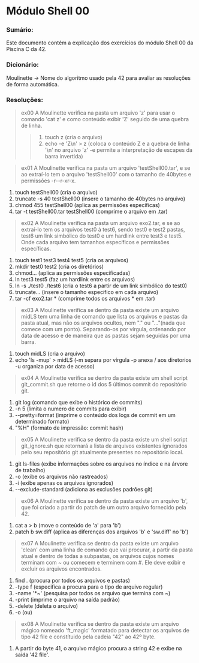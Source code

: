 # Módulo Shell 00

### Sumário:
Este documento contém a explicação dos exercícios do módulo Shell 00 da Piscina C da 42.

### Dicionário:
Moulinette -> Nome do algoritmo usado pela 42 para avaliar as resoluções de forma automática.

### Resoluções:
> ex00
>A Moulinette verifica na pasta um arquivo 'z' para usar o comando 'cat z' e como
>conteúdo exibir 'Z' seguido de uma quebra de linha.
>
>>1. touch z                         (cria o arquivo)
>>1. echo -e 'Z\n' > z               (coloca o conteúdo Z e a quebra de linha '\n' no arquivo 'z' -e permite a
>>                                   interpretação de escapes da barra invertida)

> ex01
>A Moulinette verifica na pasta um arquivo 'testShell00.tar', e se ao extraí-lo tem o arquivo 
>'testShell00' com o tamanho de 40bytes e permissões -r--r-xr-x.

1. touch testShell00                       (cria o arquivo)
1. truncate -s 40 testShell00              (insere o tamanho de 40bytes no arquivo)
1. chmod 455 testShell00                   (aplica as permissões específicas)
1. tar -t testShell00.tar testShell00      (comprime o arquivo em .tar)

> ex02
A Moulinette verifica na pasta um arquivo exo2.tar, e se ao extraí-lo tem os arquivos test0 à test6, 
sendo test0 e test2 pastas, test6 um link simbólico do test0 e um hardlink entre test3 e test5.
Onde cada arquivo tem tamanhos específicos e permissões específicas.

1. touch test1 test3 test4 test5   (cria os arquivos)
1. mkdir test0 test2               (cria os diretórios)
1. chmod...                        (aplica as permissões especificadas)
1. ln test3 test5                  (faz um hardlink entre os arquivos)
1. ln -s ./test0 ./test6           (cria o test6 a partir de um link simbólico do test0)
1. truncate...                     (insere o tamanho específico em cada arquivo)
1. tar -cf exo2.tar *              (comprime todos os arquivos * em .tar)

> ex03
A Moulinette verifica se dentro da pasta existe um arquivo midLS tem uma linha de comando que lista os 
arquivos e pastas da pasta atual, mas não os arquivos ocultos, nem "." ou "..."(nada que comece com um ponto).
Separando-os por vírgula, ordenando por data de acesso e de maneira que as pastas sejam seguidas
por uma barra.

1. touch midLS                     (cria o arquivo)
1. echo 'ls -mup' > midLS          (-m separa por vírgula -p anexa / aos diretorios 
                                    -u organiza por data de acesso)

> ex04
A Moulinette verifica se dentro da pasta existe um shell script git_commit.sh que retorne o id dos 5 
últimos commit do repositório git.

1. git log                         (comando que exibe o histórico de commits)
1. -n 5                            (limita o numero de commits para exibir)
1. --pretty=format                 (imprime o conteúdo dos logs de commit em um determinado formato)
1. "%H"                            (formato de impressão: commit hash)

> ex05
A Moulinette verifica se dentro da pasta existe um shell script git_ignore.sh que retornará a lista de 
arquivos existentes ignorados pelo seu repositório git atualmente presentes no repositório local.

1. git ls-files                    (exibe informações sobre os arquivos no índice e na árvore de trabalho)
1. -o                              (exibe os arquivos não rastreados)
1. -i                              (exibe apenas os arquivos ignorados)
1. --exclude-standard              (adiciona as exclusões padrões git)

> ex06
A Moulinette verifica se dentro da pasta existe um arquivo 'b', que foi criado a partir do patch
de um outro arquivo fornecido pela 42.

1. cat a > b                       (move o conteúdo de 'a' para 'b')
1. patch b sw.diff                 (aplica as diferenças dos arquivos 'b' e 'sw.diff' no 'b')

> ex07
A Moulinette verifica se dentro da pasta existe um arquivo 'clean' com uma linha de comando que vai
procurar, a partir da pasta atual e dentro de todas a subpastas, os arquivos cujos nomes terminam com ~
ou comecem e terminem com #. Ele deve exibir e excluir os arquivos encontrados.

1. find .                          (procura por todos os arquivos e pastas)
1. -type f                         (especifica a procura para o tipo de arquivo regular)
1. -name '*~'                      (pesquisa por todos os arquivo que termina com ~)
1. -print                          (imprime o arquivo na saída padrão)
1. -delete                         (deleta o arquivo)
1. -o                              (ou)

> ex08
A Moulinette verifica se dentro da pasta existe um arquivo mágico nomeado 'ft_magic' formatado para detectar
os arquivos de tipo 42 file e constítuido pela cadeia "42" ao 42º byte.

1. A partir do byte 41, o arquivo mágico procura a string 42 e exibe na saída '42 file'.